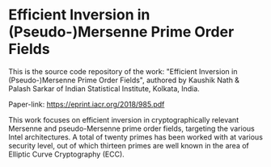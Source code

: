 # Efficient Inversion in (Pseudo-)Mersenne Prime Order Fields

This is the source code repository of the work: "Efficient Inversion in (Pseudo-)Mersenne Prime Order Fields", authored by Kaushik Nath & Palash Sarkar of Indian Statistical Institute, Kolkata, India.

Paper-link: https://eprint.iacr.org/2018/985.pdf

This work focuses on efficient inversion in cryptographically relevant Mersenne and pseudo-Mersenne prime order fields, targeting the various Intel architectures. A total of twenty primes has been worked with at various security level, out of which thirteen primes are well known in the area of Elliptic Curve Cryptography (ECC).
